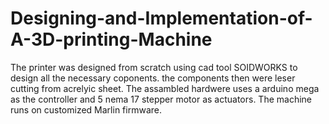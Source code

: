# Designing-and-Implementation-of-A-3D-printing-Machine

The printer was designed from scratch using cad tool SOIDWORKS to design all the necessary coponents. the components then were leser cutting from acrelyic sheet.
The assambled hardwere uses a arduino mega as the controller and 5 nema 17 stepper motor as actuators. The machine runs on customized Marlin firmware.
